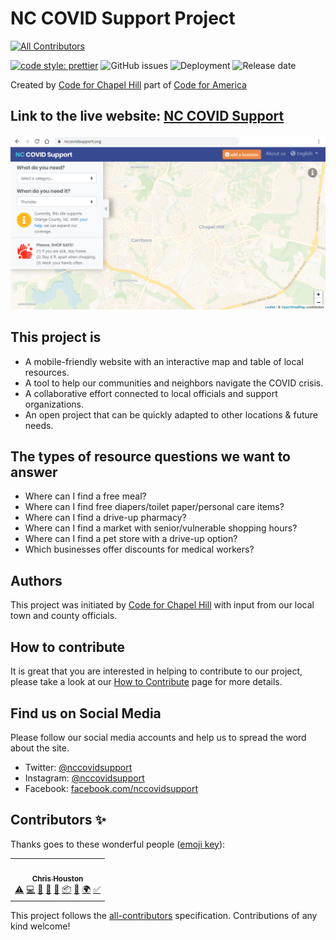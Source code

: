 # NC COVID Support Project
<!-- ALL-CONTRIBUTORS-BADGE:START - Do not remove or modify this section -->
[![All Contributors](https://img.shields.io/badge/all_contributors-1-orange.svg?style=flat)](#contributors-)
<!-- ALL-CONTRIBUTORS-BADGE:END -->
[![code style: prettier](https://img.shields.io/badge/code_style-prettier-ff69b4.svg?style=flat)](https://github.com/prettier/prettier)
![GitHub issues](https://img.shields.io/github/issues-raw/code-for-chapel-hill/NC-COVID-Support?style=flat)
![Deployment](https://github.com/code-for-chapel-hill/NC-COVID-Support/workflows/Deployment/badge.svg?style=flat)
![Release date](https://img.shields.io/github/release/code-for-chapel-hill/NC-COVID-Support?style=flat)


Created by [Code for Chapel Hill](http://www.codeforchapelhill.com/) part of [Code for America](https://www.codeforamerica.org/)

## Link to the live website: [NC COVID Support](https://www.nccovidsupport.org)

![The NC COVID Support Website](covid-19-support/src/images/NCCOVID.png)

## This project is

- A mobile-friendly website with an interactive map and table of local resources.
- A tool to help our communities and neighbors navigate the COVID crisis.
- A collaborative effort connected to local officials and support organizations.
- An open project that can be quickly adapted to other locations & future needs.

## The types of resource questions we want to answer

- Where can I find a free meal?
- Where can I find free diapers/toilet paper/personal care items?
- Where can I find a drive-up pharmacy?
- Where can I find a market with senior/vulnerable shopping hours?
- Where can I find a pet store with a drive-up option?
- Which businesses offer discounts for medical workers?

## Authors

This project was initiated by [Code for Chapel Hill](http://www.codeforchapelhill.com/) with input from our local town and county officials.

## How to contribute

It is great that you are interested in helping to contribute to our project, please take a look at our [How to Contribute](/contributing.md) page for more details.

## Find us on Social Media

Please follow our social media accounts and help us to spread the word about the site.

- Twitter: [@nccovidsupport](https://www.twitter.com/nccovidsupport)
- Instagram: [@nccovidsupport](https://www.instagram.com/nccovidsupport)
- Facebook: [facebook.com/nccovidsupport](https://www.facebook.com/nccovidsupport)

## Contributors ✨

Thanks goes to these wonderful people ([emoji key](https://allcontributors.org/docs/en/emoji-key)):

<!-- ALL-CONTRIBUTORS-LIST:START - Do not remove or modify this section -->
<!-- prettier-ignore-start -->
<!-- markdownlint-disable -->
<table>
  <tr>
    <td align="center"><a href="https://www.vizioz.com"><img src="https://avatars0.githubusercontent.com/u/4398217?v=4" width="100px;" alt=""/><br /><sub><b>Chris Houston</b></sub></a><br /><a href="https://github.com/code-for-chapel-hill/NC-COVID-Support/commits?author=readingdancer" title="Tests">⚠️</a> <a href="https://github.com/code-for-chapel-hill/NC-COVID-Support/commits?author=readingdancer" title="Code">💻</a> <a href="https://github.com/code-for-chapel-hill/NC-COVID-Support/commits?author=readingdancer" title="Documentation">📖</a> <a href="#design-readingdancer" title="Design">🎨</a> <a href="#ideas-readingdancer" title="Ideas, Planning, & Feedback">🤔</a> <a href="#platform-readingdancer" title="Packaging/porting to new platform">📦</a> <a href="https://github.com/code-for-chapel-hill/NC-COVID-Support/pulls?q=is%3Apr+reviewed-by%3Areadingdancer" title="Reviewed Pull Requests">👀</a> <a href="#translation-readingdancer" title="Translation">🌍</a> <a href="#tutorial-readingdancer" title="Tutorials">✅</a></td>
  </tr>
</table>

<!-- markdownlint-enable -->
<!-- prettier-ignore-end -->

<!-- ALL-CONTRIBUTORS-LIST:END -->

This project follows the [all-contributors](https://github.com/all-contributors/all-contributors) specification. Contributions of any kind welcome!
